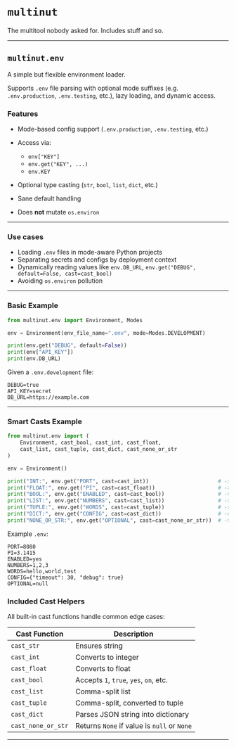 # `multinut`

The multitool nobody asked for. Includes stuff and so.

---

## `multinut.env`

A simple but flexible environment loader.

Supports `.env` file parsing with optional mode suffixes (e.g. `.env.production`, `.env.testing`, etc.), lazy loading, and dynamic access.

### Features

* Mode-based config support (`.env.production`, `.env.testing`, etc.)
* Access via:

  * `env["KEY"]`
  * `env.get("KEY", ...)`
  * `env.KEY`
* Optional type casting (`str`, `bool`, `list`, `dict`, etc.)
* Sane default handling
* Does **not** mutate `os.environ`

---

### Use cases

* Loading `.env` files in mode-aware Python projects
* Separating secrets and configs by deployment context
* Dynamically reading values like `env.DB_URL`, `env.get("DEBUG", default=False, cast=cast_bool)`
* Avoiding `os.environ` pollution

---

### Basic Example

```python
from multinut.env import Environment, Modes

env = Environment(env_file_name=".env", mode=Modes.DEVELOPMENT)

print(env.get("DEBUG", default=False))
print(env["API_KEY"])
print(env.DB_URL)
```

Given a `.env.development` file:

```env
DEBUG=true
API_KEY=secret
DB_URL=https://example.com
```

---

### Smart Casts Example

```python
from multinut.env import (
    Environment, cast_bool, cast_int, cast_float,
    cast_list, cast_tuple, cast_dict, cast_none_or_str
)

env = Environment()

print("INT:", env.get("PORT", cast=cast_int))                      # -> int
print("FLOAT:", env.get("PI", cast=cast_float))                    # -> float
print("BOOL:", env.get("ENABLED", cast=cast_bool))                 # -> bool
print("LIST:", env.get("NUMBERS", cast=cast_list))                 # -> list[str]
print("TUPLE:", env.get("WORDS", cast=cast_tuple))                 # -> tuple[str]
print("DICT:", env.get("CONFIG", cast=cast_dict))                  # -> dict
print("NONE_OR_STR:", env.get("OPTIONAL", cast=cast_none_or_str))  # -> None or str
```

Example `.env`:

```env
PORT=8080
PI=3.1415
ENABLED=yes
NUMBERS=1,2,3
WORDS=hello,world,test
CONFIG={"timeout": 30, "debug": true}
OPTIONAL=null
```

### Included Cast Helpers

All built-in cast functions handle common edge cases:

| Cast Function      | Description                                 |
| ------------------ | ------------------------------------------- |
| `cast_str`         | Ensures string                              |
| `cast_int`         | Converts to integer                         |
| `cast_float`       | Converts to float                           |
| `cast_bool`        | Accepts `1`, `true`, `yes`, `on`, etc.      |
| `cast_list`        | Comma-split list                            |
| `cast_tuple`       | Comma-split, converted to tuple             |
| `cast_dict`        | Parses JSON string into dictionary          |
| `cast_none_or_str` | Returns `None` if value is `null` or `None` |

---
